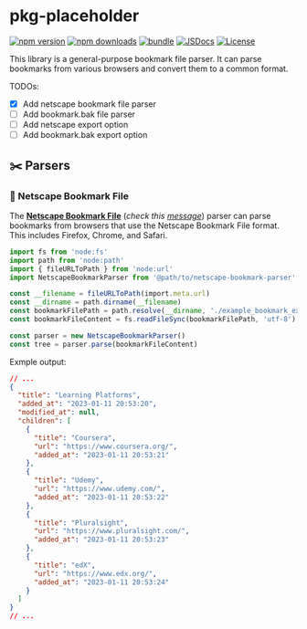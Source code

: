 # pkg-placeholder

[![npm version][npm-version-src]][npm-version-href]
[![npm downloads][npm-downloads-src]][npm-downloads-href]
[![bundle][bundle-src]][bundle-href]
[![JSDocs][jsdocs-src]][jsdocs-href]
[![License][license-src]][license-href]

This library is a general-purpose bookmark file parser. It can parse bookmarks from various browsers and convert them to a common format.

TODOs:

- [x] Add netscape bookmark file parser
- [ ] Add bookmark.bak file parser
- [ ] Add netscape export option
- [ ] Add bookmark.bak export option

## ✂️ Parsers

### 🚩 Netscape Bookmark File

The **[Netscape Bookmark File](https://learn.microsoft.com/en-us/previous-versions/windows/internet-explorer/ie-developer/platform-apis/)** (*check this [message](https://stackoverflow.com/a/73727285/6940144)*) parser can parse bookmarks from browsers that use the Netscape Bookmark File format. This includes Firefox, Chrome, and Safari.

```ts
import fs from 'node:fs'
import path from 'node:path'
import { fileURLToPath } from 'node:url'
import NetscapeBookmarkParser from '@path/to/netscape-bookmark-parser'

const __filename = fileURLToPath(import.meta.url)
const __dirname = path.dirname(__filename)
const bookmarkFilePath = path.resolve(__dirname, './example_bookmark_export.html')
const bookmarkFileContent = fs.readFileSync(bookmarkFilePath, 'utf-8')

const parser = new NetscapeBookmarkParser()
const tree = parser.parse(bookmarkFileContent)
```

Exmple output:

```json
// ...
{
  "title": "Learning Platforms",
  "added_at": "2023-01-11 20:53:20",
  "modified_at": null,
  "children": [
    {
      "title": "Coursera",
      "url": "https://www.coursera.org/",
      "added_at": "2023-01-11 20:53:21"
    },
    {
      "title": "Udemy",
      "url": "https://www.udemy.com/",
      "added_at": "2023-01-11 20:53:22"
    },
    {
      "title": "Pluralsight",
      "url": "https://www.pluralsight.com/",
      "added_at": "2023-01-11 20:53:23"
    },
    {
      "title": "edX",
      "url": "https://www.edx.org/",
      "added_at": "2023-01-11 20:53:24"
    }
  ]
}
// ...
```

<!-- Badges -->

[npm-version-src]: https://img.shields.io/npm/v/pkg-placeholder?style=flat&colorA=080f12&colorB=1fa669
[npm-version-href]: https://npmjs.com/package/pkg-placeholder
[npm-downloads-src]: https://img.shields.io/npm/dm/pkg-placeholder?style=flat&colorA=080f12&colorB=1fa669
[npm-downloads-href]: https://npmjs.com/package/pkg-placeholder
[bundle-src]: https://img.shields.io/bundlephobia/minzip/pkg-placeholder?style=flat&colorA=080f12&colorB=1fa669&label=minzip
[bundle-href]: https://bundlephobia.com/result?p=pkg-placeholder
[license-src]: https://img.shields.io/github/license/relly-bookmark/bookmark-parser.svg?style=flat&colorA=080f12&colorB=1fa669
[license-href]: https://github.com/relly-bookmark/bookmark-parser/blob/main/LICENSE
[jsdocs-src]: https://img.shields.io/badge/jsdocs-reference-080f12?style=flat&colorA=080f12&colorB=1fa669
[jsdocs-href]: https://www.jsdocs.io/package/pkg-placeholder
